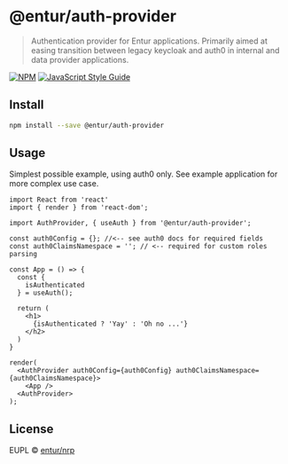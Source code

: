 # @entur/auth-provider

> Authentication provider for Entur applications. Primarily aimed at easing transition between legacy keycloak and auth0 in internal and data provider applications.

[![NPM](https://img.shields.io/npm/v/@entur/auth-provider.svg)](https://www.npmjs.com/package/@entur/auth-provider) [![JavaScript Style Guide](https://img.shields.io/badge/code_style-standard-brightgreen.svg)](https://standardjs.com)

## Install

```bash
npm install --save @entur/auth-provider
```

## Usage

Simplest possible example, using auth0 only. See example application for more complex use case.

```tsx
import React from 'react'
import { render } from 'react-dom';

import AuthProvider, { useAuth } from '@entur/auth-provider';

const auth0Config = {}; //<-- see auth0 docs for required fields
const auth0ClaimsNamespace = ''; // <-- required for custom roles parsing

const App = () => {
  const {
    isAuthenticated
  } = useAuth();

  return (
    <h1>
      {isAuthenticated ? 'Yay' : 'Oh no ...'}
    </h2>
  )
}

render(
  <AuthProvider auth0Config={auth0Config} auth0ClaimsNamespace={auth0ClaimsNamespace}>
    <App />
  <AuthProvider>
);
```

## License

EUPL © [entur/nrp](https://github.com/entur/nrp)
